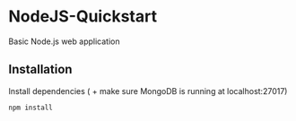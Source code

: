 # NodeJS-Quickstart
Basic Node.js web application

## Installation

Install dependencies ( + make sure MongoDB is running at localhost:27017)

```
npm install
```

